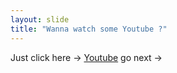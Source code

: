```yaml
---
layout: slide
title: "Wanna watch some Youtube ?"
---
```

Just click here → [Youtube](https://www.youtube.com/)
go next →
